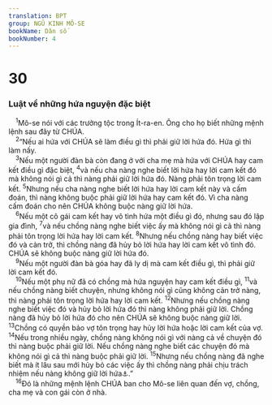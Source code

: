 ```yaml
---
translation: BPT
group: NGŨ KINH MÔ-SE
bookName: Dân số 
bookNumber: 4
---
```


<div class="title"><h1>30</h1><h3>Luật về những hứa nguyện đặc biệt</h3></div>
<span class="verse dan_30_1"> <sup>1</sup>Mô-se nói với các trưởng tộc trong Ít-ra-en. Ông cho họ biết những mệnh lệnh sau đây từ CHÚA.<br/></span>
<span class="verse dan_30_2"> <sup>2</sup>“Nếu ai hứa với CHÚA sẽ làm điều gì thì phải giữ lời hứa đó. Hứa gì thì làm nấy.<br/></span>
<span class="verse dan_30_3"> <sup>3</sup>Nếu một người đàn bà còn đang ở với cha mẹ mà hứa với CHÚA hay cam kết điều gì đặc biệt,</span>
<span class="verse dan_30_4"><sup>4</sup>và nếu cha nàng nghe biết lời hứa hay lời cam kết đó mà không nói gì cả thì nàng phải giữ lời hứa đó. Nàng phải tôn trọng lời cam kết.</span>
<span class="verse dan_30_5"><sup>5</sup>Nhưng nếu cha nàng nghe biết lời hứa hay lời cam kết này và cấm đoán, thì nàng không buộc phải giữ lời hứa hay cam kết đó. Vì cha nàng cấm đoán cho nên CHÚA không buộc nàng giữ lời hứa.<br/></span>
<span class="verse dan_30_6"> <sup>6</sup>Nếu một cô gái cam kết hay vô tình hứa một điều gì đó, nhưng sau đó lập gia đình,</span>
<span class="verse dan_30_7"><sup>7</sup>và nếu chồng nàng nghe biết việc ấy mà không nói gì cả thì nàng phải tôn trọng lời hứa hay lời cam kết.</span>
<span class="verse dan_30_8"><sup>8</sup>Nhưng nếu chồng nàng hay biết việc đó và cản trở, thì chồng nàng đã hủy bỏ lời hứa hay lời cam kết vô tình đó. CHÚA sẽ không buộc nàng giữ lời hứa đó.<br/></span>
<span class="verse dan_30_9"> <sup>9</sup>Nếu một người đàn bà góa hay đã ly dị mà cam kết điều gì, thì phải giữ lời cam kết đó.<br/></span>
<span class="verse dan_30_10"> <sup>10</sup>Nếu một phụ nữ đã có chồng mà hứa nguyện hay cam kết điều gì,</span>
<span class="verse dan_30_11"><sup>11</sup>và nếu chồng nàng biết chuyện, nhưng không nói gì cũng không cản trở nàng, thì nàng phải tôn trọng lời hứa hay lời cam kết.</span>
<span class="verse dan_30_12"><sup>12</sup>Nhưng nếu chồng nàng nghe biết việc đó và hủy bỏ lời hứa đó thì nàng không phải giữ lời. Chồng nàng đã hủy bỏ lời hứa đó cho nên CHÚA sẽ không buộc nàng giữ lời.</span>
<span class="verse dan_30_13"><sup>13</sup>Chồng có quyền bảo vợ tôn trọng hay hủy lời hứa hoặc lời cam kết của vợ.</span>
<span class="verse dan_30_14"><sup>14</sup>Nếu trong nhiều ngày, chồng nàng không nói gì với nàng cả về chuyện đó thì nàng buộc phải giữ lời. Nếu chồng nàng nghe biết các chuyện đó mà không nói gì cả thì nàng buộc phải giữ lời.</span>
<span class="verse dan_30_15"><sup>15</sup>Nhưng nếu chồng nàng đã nghe biết mà ít lâu sau mới hủy bỏ các việc ấy thì chồng nàng phải chịu trách nhiệm nếu nàng không giữ lời hứa<a data-toggle="tooltip" data-placement="bottom" title="Nguyên văn, “chồng nàng phải gánh lấy tội của nàng.”">⚓</a>.”<br/></span>
<span class="verse dan_30_16"> <sup>16</sup>Đó là những mệnh lệnh CHÚA ban cho Mô-se liên quan đến vợ, chồng, cha mẹ và con gái còn ở nhà.<br/></span>
